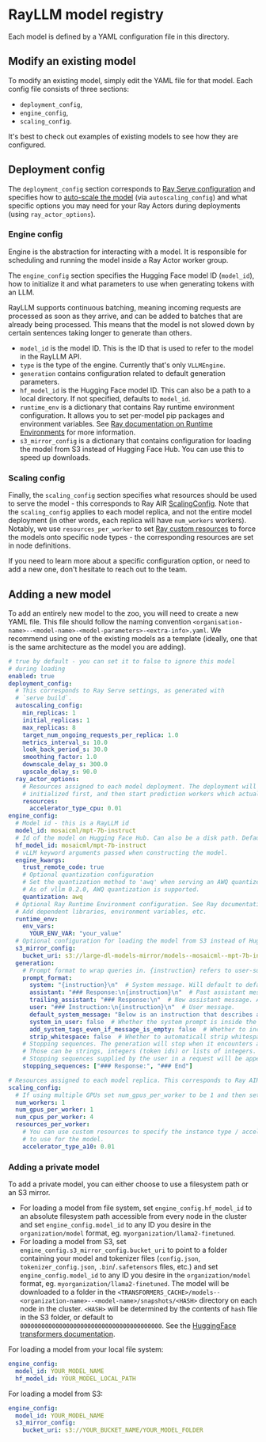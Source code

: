 # RayLLM model registry

Each model is defined by a YAML configuration file in this directory.

## Modify an existing model

To modify an existing model, simply edit the YAML file for that model.
Each config file consists of three sections:

- `deployment_config`,
- `engine_config`,
- `scaling_config`.

It's best to check out examples of existing models to see how they are configured.

## Deployment config

The `deployment_config` section corresponds to
[Ray Serve configuration](https://docs.ray.io/en/latest/serve/production-guide/config.html)
and specifies how to [auto-scale the model](https://docs.ray.io/en/latest/serve/scaling-and-resource-allocation.html)
(via `autoscaling_config`) and what specific options you may need for your
Ray Actors during deployments (using `ray_actor_options`).

### Engine config

Engine is the abstraction for interacting with a model. It is responsible for scheduling and running the model inside a Ray Actor worker group.

The `engine_config` section specifies the Hugging Face model ID (`model_id`), how to initialize it and what parameters to use when generating tokens with an LLM.

RayLLM supports continuous batching, meaning incoming requests are processed as soon as they arrive, and can be added to batches that are already being processed. This means that the model is not slowed down by certain sentences taking longer to generate than others.

- `model_id` is the model ID. This is the ID that is used to refer to the model in the RayLLM API.
- `type` is the type of the engine. Currently that's only `VLLMEngine`.
- `generation` contains configuration related to default generation parameters.
- `hf_model_id` is the Hugging Face model ID. This can also be a path to a local directory. If not specified, defaults to `model_id`.
- `runtime_env` is a dictionary that contains Ray runtime environment configuration. It allows you to set per-model pip packages and environment variables. See [Ray documentation on Runtime Environments](https://docs.ray.io/en/latest/ray-core/handling-dependencies.html#runtime-environments) for more information.
- `s3_mirror_config` is a dictionary that contains configuration for loading the model from S3 instead of Hugging Face Hub. You can use this to speed up downloads.

### Scaling config

Finally, the `scaling_config` section specifies what resources should be used to serve the model - this corresponds to Ray AIR [ScalingConfig](https://docs.ray.io/en/latest/train/api/doc/ray.train.ScalingConfig.html). Note that the `scaling_config` applies to each model replica, and not the entire model deployment (in other words, each replica will have `num_workers` workers).
Notably, we use `resources_per_worker` to set [Ray custom resources](https://docs.ray.io/en/latest/ray-core/scheduling/resources.html#id1)
to force the models onto specific node types - the corresponding resources are set in node definitions.

If you need to learn more about a specific configuration option, or need to add a new one, don't hesitate to reach out to the team.

## Adding a new model

To add an entirely new model to the zoo, you will need to create a new YAML file.
This file should follow the naming convention
`<organisation-name>--<model-name>-<model-parameters>-<extra-info>.yaml`. We recommend using one of the existing models as a template (ideally, one that is the same architecture as the model you are adding).

```yaml
# true by default - you can set it to false to ignore this model
# during loading
enabled: true
deployment_config:
  # This corresponds to Ray Serve settings, as generated with
  # `serve build`.
  autoscaling_config:
    min_replicas: 1
    initial_replicas: 1
    max_replicas: 8
    target_num_ongoing_requests_per_replica: 1.0
    metrics_interval_s: 10.0
    look_back_period_s: 30.0
    smoothing_factor: 1.0
    downscale_delay_s: 300.0
    upscale_delay_s: 90.0
  ray_actor_options:
    # Resources assigned to each model deployment. The deployment will be
    # initialized first, and then start prediction workers which actually hold the model.
    resources:
      accelerator_type_cpu: 0.01
engine_config:
  # Model id - this is a RayLLM id
  model_id: mosaicml/mpt-7b-instruct
  # Id of the model on Hugging Face Hub. Can also be a disk path. Defaults to model_id if not specified.
  hf_model_id: mosaicml/mpt-7b-instruct
  # vLLM keyword arguments passed when constructing the model.
  engine_kwargs:
    trust_remote_code: true
    # Optional quantization configuration
    # Set the quantization method to 'awq' when serving an AWQ quantized model.
    # As of vllm 0.2.0, AWQ quantization is supported.
    quantization: awq
  # Optional Ray Runtime Environment configuration. See Ray documentation for more details.
  # Add dependent libraries, environment variables, etc.
  runtime_env:
    env_vars:
      YOUR_ENV_VAR: "your_value"
  # Optional configuration for loading the model from S3 instead of Hugging Face Hub. You can use this to speed up downloads or load models not on Hugging Face Hub.
  s3_mirror_config:
    bucket_uri: s3://large-dl-models-mirror/models--mosaicml--mpt-7b-instruct/main-safetensors/
  generation:
    # Prompt format to wrap queries in. {instruction} refers to user-supplied input.
    prompt_format:
      system: "{instruction}\n"  # System message. Will default to default_system_message
      assistant: "### Response:\n{instruction}\n"  # Past assistant message. Used in chat completions API.
      trailing_assistant: "### Response:\n"  # New assistant message. After this point, model will generate tokens.
      user: "### Instruction:\n{instruction}\n"  # User message.
      default_system_message: "Below is an instruction that describes a task. Write a response that appropriately completes the request."  # Default system message.
      system_in_user: false  # Whether the system prompt is inside the user prompt. If true, the user field should include '{system}'
      add_system_tags_even_if_message_is_empty: false  # Whether to include the system tags even if the user message is empty.
      strip_whitespace: false  # Whether to automaticall strip whitespace from left and right of user supplied messages for chat completions
    # Stopping sequences. The generation will stop when it encounters any of the sequences, or the tokenizer EOS token.
    # Those can be strings, integers (token ids) or lists of integers.
    # Stopping sequences supplied by the user in a request will be appended to this.
    stopping_sequences: ["### Response:", "### End"]

# Resources assigned to each model replica. This corresponds to Ray AIR ScalingConfig.
scaling_config:
  # If using multiple GPUs set num_gpus_per_worker to be 1 and then set num_workers to be the number of GPUs you want to use.
  num_workers: 1
  num_gpus_per_worker: 1
  num_cpus_per_worker: 4
  resources_per_worker:
    # You can use custom resources to specify the instance type / accelerator type
    # to use for the model.
    accelerator_type_a10: 0.01

```

### Adding a private model

To add a private model, you can either choose to use a filesystem path or an S3 mirror.

- For loading a model from file system, set `engine_config.hf_model_id` to an absolute filesystem path accessible from every node in the cluster and set `engine_config.model_id` to any ID you desire in the `organization/model` format, eg. `myorganization/llama2-finetuned`.
- For loading a model from S3, set `engine_config.s3_mirror_config.bucket_uri` to point to a folder containing your model and tokenizer files (`config.json`, `tokenizer_config.json`, `.bin`/`.safetensors` files, etc.) and set `engine_config.model_id` to any ID you desire in the `organization/model` format, eg. `myorganization/llama2-finetuned`. The model will be downloaded to a folder in the `<TRANSFORMERS_CACHE>/models--<organization-name>--<model-name>/snapshots/<HASH>` directory on each node in the cluster. `<HASH>` will be determined by the contents of `hash` file in the S3 folder, or default to `0000000000000000000000000000000000000000`. See the [HuggingFace transformers documentation](https://huggingface.co/docs/transformers/main/en/installation#cache-setup).

For loading a model from your local file system:

```yaml
engine_config:
  model_id: YOUR_MODEL_NAME
  hf_model_id: YOUR_MODEL_LOCAL_PATH
```

For loading a model from S3:

```yaml
engine_config:
  model_id: YOUR_MODEL_NAME
  s3_mirror_config:
    bucket_uri: s3://YOUR_BUCKET_NAME/YOUR_MODEL_FOLDER

```
